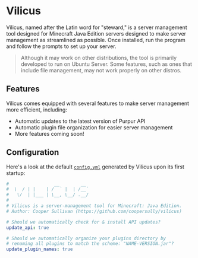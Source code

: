 # Vilicus
Vilicus, named after the Latin word for "steward," is a server management tool designed for Minecraft Java Edition servers designed
to make server management as streamlined as possible. Once installed, run the program and follow the prompts to set up your server.

> Although it may work on other distributions, the tool is primarily developed to run on Ubuntu Server. Some features,
such as ones that include file management, may not work properly on other distros.

## Features
Vilicus comes equipped with several features to make server management more efficient, including:

* Automatic updates to the latest version of Purpur API
* Automatic plugin file organization for easier server management
* More features coming soon!

## Configuration
Here's a look at the default [`config.yml`](https://github.com/coopersully/vilicus/blob/main/src/main/resources/config.yml) generated by Vilicus upon its first startup:

```yml
#                 __        __
#  \  / | |    | /  ` |  | /__`
#   \/  | |___ | \__, \__/ .__/
#
# Vilicus is a server-management tool for Minecraft: Java Edition.
# Author: Cooper Sullivan (https://github.com/coopersully/vilicus)

# Should we automatically check for & install API updates?
update_api: true

# Should we automatically organize your plugins directory by
# renaming all plugins to match the scheme: "NAME-VERSION.jar"?
update_plugin_names: true
```
